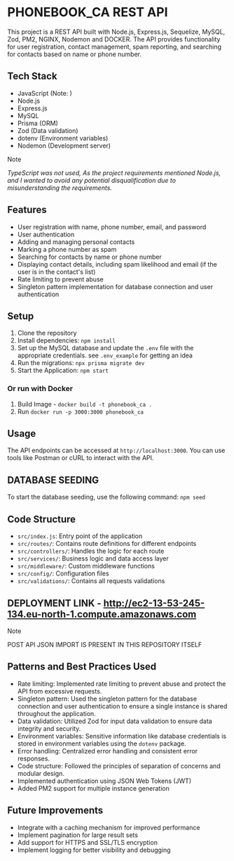 # PHONEBOOK_CA REST API

This project is a REST API built with Node.js, Express.js, Sequelize, MySQL, Zod, PM2, NGINX, Nodemon and DOCKER. The API provides functionality for user registration, contact management, spam reporting, and searching for contacts based on name or phone number.

## Tech Stack

- JavaScript (Note: )
- Node.js
- Express.js
- MySQL
- Prisma (ORM)
- Zod (Data validation)
- dotenv (Environment variables)
- Nodemon (Development server)

> [!Note]
> *TypeScript was not used, As the project requirements mentioned Node.js, and I wanted to avoid any potential disqualification due to misunderstanding the requirements.*

## Features

- User registration with name, phone number, email, and password
- User authentication
- Adding and managing personal contacts
- Marking a phone number as spam
- Searching for contacts by name or phone number
- Displaying contact details, including spam likelihood and email (if the user is in the contact's list)
- Rate limiting to prevent abuse
- Singleton pattern implementation for database connection and user authentication

## Setup

1. Clone the repository
2. Install dependencies: `npm install`
3. Set up the MySQL database and update the `.env` file with the appropriate credentials. see `.env_example` for getting an idea
4. Run the migrations: `npx prisma migrate dev`
5. Start the Application: `npm start`

### Or run with Docker

1. Build Image - `docker build -t phonebook_ca .`
2. Run `docker run -p 3000:3000 phonebook_ca`

## Usage

The API endpoints can be accessed at `http://localhost:3000`. You can use tools like Postman or cURL to interact with the API.

## DATABASE SEEDING

To start the database seeding, use the following command: `npm seed`

## Code Structure

- `src/index.js`: Entry point of the application
- `src/routes/`: Contains route definitions for different endpoints
- `src/controllers/`: Handles the logic for each route
- `src/services/`: Business logic and data access layer
- `src/middleware/`: Custom middleware functions
- `src/config/`: Configuration files
- `src/validations/`: Contains all requests validations

## DEPLOYMENT LINK - http://ec2-13-53-245-134.eu-north-1.compute.amazonaws.com

> [!NOTE]
> POST API JSON IMPORT IS PRESENT IN THIS REPOSITORY ITSELF

## Patterns and Best Practices Used

- Rate limiting: Implemented rate limiting to prevent abuse and protect the API from excessive requests.
- Singleton pattern: Used the singleton pattern for the database connection and user authentication to ensure a single instance is shared throughout the application.
- Data validation: Utilized Zod for input data validation to ensure data integrity and security.
- Environment variables: Sensitive information like database credentials is stored in environment variables using the `dotenv` package.
- Error handling: Centralized error handling and consistent error responses.
- Code structure: Followed the principles of separation of concerns and modular design.
- Implemented authentication using JSON Web Tokens (JWT)
- Added PM2 support for multiple instance generation

## Future Improvements

- Integrate with a caching mechanism for improved performance
- Implement pagination for large result sets
- Add support for HTTPS and SSL/TLS encryption
- Implement logging for better visibility and debugging